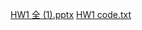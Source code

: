 [HW1 全 (1).pptx](https://github.com/user-attachments/files/18358385/HW1.1.pptx)
[HW1 code.txt](https://github.com/user-attachments/files/18358387/HW1.code.txt)
